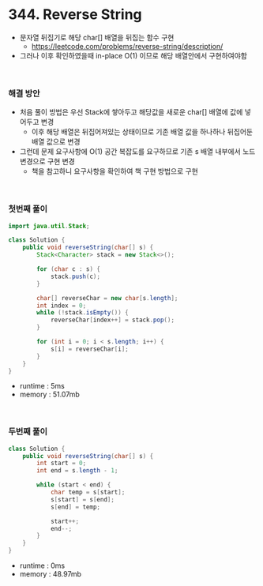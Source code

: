 # 344. Reverse String
- 문자열 뒤집기로 해당 char[] 배열을 뒤집는 함수 구현
    - https://leetcode.com/problems/reverse-string/description/
- 그러나 이후 확인하였을때 in-place O(1) 이므로 해당 배열안에서 구현하여야함

<br>

### 해결 방안
- 처음 풀이 방법은 우선 Stack에 쌓아두고 해당값을 새로운 char[] 배열에 값에 넣어두고 변경
    - 이후 해당 배열은 뒤집어져있는 상태이므로 기존 배열 값을 하나하나 뒤집어둔 배열 값으로 변경
- 그런데 문제 요구사항에 O(1) 공간 복잡도를 요구하므로 기존 s 배열 내부에서 노드 변경으로 구현 변경
    - 책을 참고하니 요구사항을 확인하여 책 구현 방법으로 구현

<br>

### 첫번째 풀이

```java
import java.util.Stack;

class Solution {
    public void reverseString(char[] s) {
        Stack<Character> stack = new Stack<>();

        for (char c : s) {
            stack.push(c);
        }

        char[] reverseChar = new char[s.length];
        int index = 0;
        while (!stack.isEmpty()) {
            reverseChar[index++] = stack.pop();
        }

        for (int i = 0; i < s.length; i++) {
            s[i] = reverseChar[i];
        }
    }
}
```

- runtime : 5ms
- memory : 51.07mb

<br>

### 두번째 풀이

```java
class Solution {
    public void reverseString(char[] s) {
        int start = 0;
        int end = s.length - 1;

        while (start < end) {
            char temp = s[start];
            s[start] = s[end];
            s[end] = temp;

            start++;
            end--;
        }
    }
}
```

- runtime : 0ms
- memory : 48.97mb